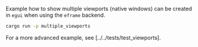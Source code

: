 Example how to show multiple viewports (native windows) can be created in `egui` when using the `eframe` backend.

```sh
cargo run -p multiple_viewports
```

For a more advanced example, see [../../tests/test_viewports].

